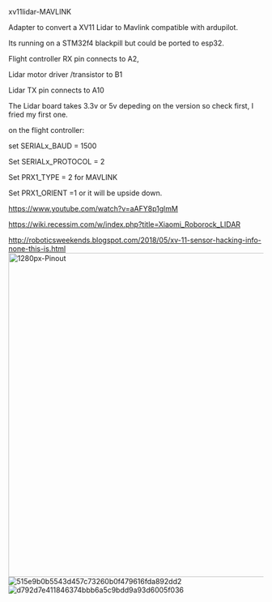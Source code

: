 xv11lidar-MAVLINK 

Adapter to convert a XV11 Lidar to Mavlink compatible with ardupilot.

Its running on a STM32f4 blackpill but could be ported to esp32.

Flight controller RX pin connects to A2,

Lidar motor driver /transistor to B1

Lidar TX pin connects to A10

The Lidar board takes 3.3v or 5v depeding on the version so check first, I fried my first one.

on the flight controller:

set SERIALx_BAUD = 1500

Set SERIALx_PROTOCOL = 2

Set PRX1_TYPE = 2 for MAVLINK

Set PRX1_ORIENT =1 or it will be upside down.


https://www.youtube.com/watch?v=aAFY8p1glmM


https://wiki.recessim.com/w/index.php?title=Xiaomi_Roborock_LIDAR


http://roboticsweekends.blogspot.com/2018/05/xv-11-sensor-hacking-info-none-this-is.html
<img width="640" alt="1280px-Pinout" src="https://github.com/geofrancis/xv11lidar-MAVLINK/assets/5570278/6802f6b8-282d-441b-8cfe-17312df8e5ca">
![515e9b0b5543d457c73260b0f479616fda892dd2](https://github.com/geofrancis/xv11lidar-MAVLINK/assets/5570278/d950ff4e-e0f4-4bde-94fc-9804446b995f)
![d792d7e411846374bbb6a5c9bdd9a93d6005f036](https://github.com/geofrancis/xv11lidar-MAVLINK/assets/5570278/e600ef65-10aa-479c-88ad-dc38d858f4b7)
